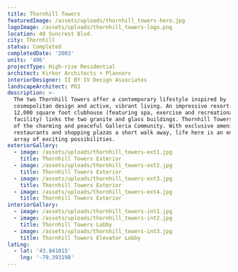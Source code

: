 ```yaml
---
title: Thornhill Towers
featuredImage: /assets/uploads/thornhill_towers-hero.jpg
logoImage: /assets/uploads/thornhill_towers-logo.png
location: 48 Suncrest Blvd.
city: Thornhill
status: Completed
completedDate: '2003'
units: '406'
projectType: High-rise Residential
architect: Kirkor Architects + Planners
interiorDesigner: II BY IV Design Associates
landscapeArchitect: PD3
description: >-
  The two Thornhill Towers offer a contemporary lifestyle inspired by
  cosmopolitan design and active, vibrant living. An impressive resort-style
  12,000 square foot clubhouse (featuring spa, exercise and recreational
  facility) links the two granite and glass buildings. Thornhill Towers are part
  of the charming and peaceful Galleria Community. With exclusive amenities,
  restaurants and shopping plazas a short walk away, life here is an endless
  array of exciting possibilities.
exteriorGallery:
  - image: /assets/uploads/thornhill_towers-ext1.jpg
    title: Thornhill Towers Exterior
  - image: /assets/uploads/thornhill_towers-ext2.jpg
    title: Thornhill Towers Exterior
  - image: /assets/uploads/thornhill_towers-ext3.jpg
    title: Thornhill Towers Exterior
  - image: /assets/uploads/thornhill_towers-ext4.jpg
    title: Thornhill Towers Exterior
interiorGallery:
  - image: /assets/uploads/thornhill_towers-int1.jpg
  - image: /assets/uploads/thornhill_towers-int2.jpg
    title: Thornhill Towers Lobby
  - image: /assets/uploads/thornhill_towers-int3.jpg
    title: Thornhill Towers Elevator Lobby
latLng:
  - lat: '43.841015'
    lng: '-79.393198'
---
```


